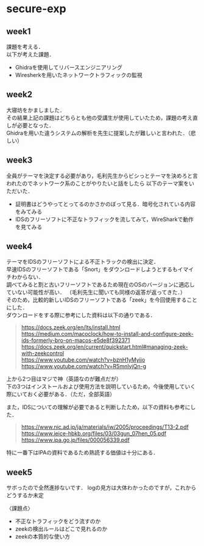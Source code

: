 # secure-exp

## week1
課題を考える．  
以下が考えた課題．
- Ghidraを使用してリバースエンジニアリング
- Wiresherkを用いたネットワークトラフィックの監視

## week2
大寝坊をかましました．  
その結果上記の課題はどちらとも他の受講生が使用していたため，課題の考え直しが必要となった．  
Ghidraを用いた違うシステムの解析を先生に提案したが難しいと言われた．（悲しい）

## week3
全員がテーマを決定する必要があり，毛利先生からビシっとテーマを決めろと言われたのでネットワーク系のことがやりたいと話をしたら
以下のテーマ案をいただいた．  
- 証明書はどうやってとってるのかさかのぼって見る．暗号化されている内容をみてみる
- IDSのフリーソフトに不正なトラフィックを流してみて，WireSharkで動作を見てみる

## week4
テーマをIDSのフリーソフトによる不正トラックの検出に決定．  
早速IDSのフリーソフトである「Snort」をダウンロードしようとするもイマイチわからない．  
調べてみると割と古いフリーソフトであるため現在のOSのバージョンに適応していない可能性が高い．
（毛利先生に聞いても同様の返答が返ってきた．）  
そのため，比較的新しいIDSのフリーソフトである「zeek」を今回使用することにした．  
ダウンロードをする際に参考にした資料は以下の通りである．
> https://docs.zeek.org/en/lts/install.html  
> https://medium.com/macoclock/how-to-install-and-configure-zeek-ids-formerly-bro-on-macos-e5de8f392371  
> https://docs.zeek.org/en/current/quickstart.html#managing-zeek-with-zeekcontrol  
> https://www.youtube.com/watch?v=bznH1yMyjjo  
> https://www.youtube.com/watch?v=R5mnIvjQn-g  

上から2つ目はマジで神（英語なのが難点だが）  
下の3つはインストールおよび使用方法を説明しているため，今後使用していく際にいておく必要がある．（ただ，全部英語） 
  
また，IDSについての理解が必要であると判断したため，以下の資料も参考にした．  
> https://www.nic.ad.jp/ja/materials/iw/2005/proceedings/T13-2.pdf  
> https://www.ieice-hbkb.org/files/03/03gun_07hen_05.pdf  
> https://www.ipa.go.jp/files/000056339.pdf  

特に一番下はIPAの資料であるため熟読する価値は十分にある．

## week5
サボったので全然進捗ないです．
logの見方は大体わかったのですが，これからどうするか未定

〈課題点〉
- 不正なトラフィックをどう流すのか
- zeekの検出ルールはどこで見れるのか
- zeekの本質的な使い方
